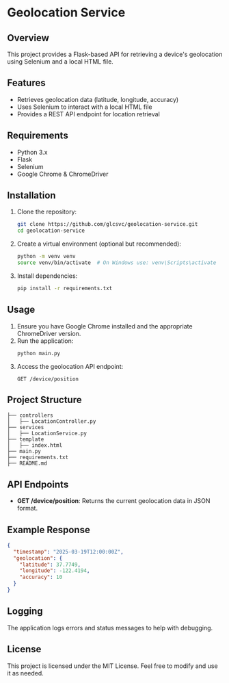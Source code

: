 # Geolocation Service

## Overview
This project provides a Flask-based API for retrieving a device's geolocation using Selenium and a local HTML file.

## Features
- Retrieves geolocation data (latitude, longitude, accuracy)
- Uses Selenium to interact with a local HTML file
- Provides a REST API endpoint for location retrieval

## Requirements
- Python 3.x
- Flask
- Selenium
- Google Chrome & ChromeDriver

## Installation
1. Clone the repository:
   ```sh
   git clone https://github.com/glcsvc/geolocation-service.git
   cd geolocation-service
   ```

2. Create a virtual environment (optional but recommended):
   ```sh
   python -m venv venv
   source venv/bin/activate  # On Windows use: venv\Scripts\activate
   ```

3. Install dependencies:
   ```sh
   pip install -r requirements.txt
   ```

## Usage
1. Ensure you have Google Chrome installed and the appropriate ChromeDriver version.
2. Run the application:
   ```sh
   python main.py
   ```
3. Access the geolocation API endpoint:
   ```
   GET /device/position
   ```

## Project Structure
```
├── controllers
│   ├── LocationController.py
├── services
│   ├── LocationService.py
├── template
│   ├── index.html
├── main.py
├── requirements.txt
├── README.md
```

## API Endpoints
- **GET /device/position**: Returns the current geolocation data in JSON format.

## Example Response
```json
{
  "timestamp": "2025-03-19T12:00:00Z",
  "geolocation": {
    "latitude": 37.7749,
    "longitude": -122.4194,
    "accuracy": 10
  }
}
```

## Logging
The application logs errors and status messages to help with debugging.

## License
This project is licensed under the MIT License. Feel free to modify and use it as needed.

